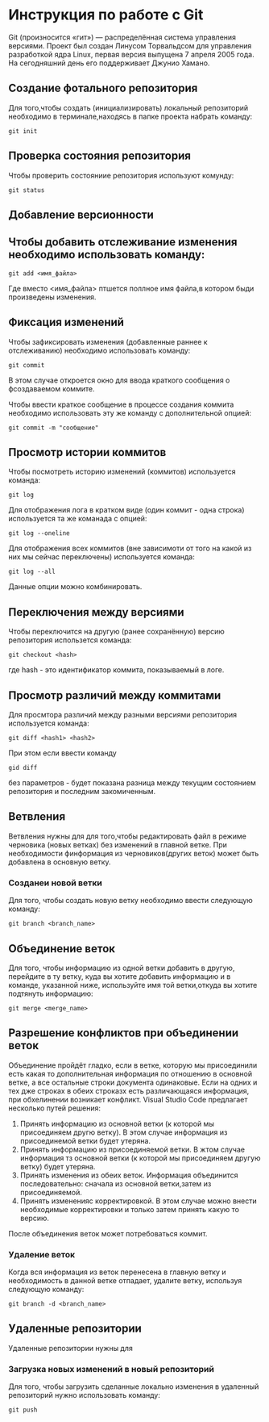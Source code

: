 # **Инструкция по работе с Git**

Git (произносится «гит») — распределённая система управления версиями. Проект был создан Линусом Торвальдсом для управления разработкой ядра Linux, первая версия выпущена 7 апреля 2005 года. На сегодняшний день его поддерживает Джунио Хамано.

## Создание фотального репозитория

Для того,чтобы создать (инициализировать) локальный репозиторий необходимо в терминале,находясь в папке проекта набрать команду:

    git init

## Проверка состояния репозитория

Чтобы проверить состояниие репозитория используют комунду:

    git status

## Добавление версионности

## Чтобы добавить отслеживание изменения необходимо использовать команду:

    git add <имя_файла>

Где вместо <имя_файла> птшется поллное имя файла,в котором быди произведены изменения.

## Фиксация изменений 

Чтобы зафиксировать изменения (добавленные раннее к отслеживанию) необходимо использовать команду:

    git commit 

В этом случае откроется окно для ввода краткого сообщения о фсоздаваемом коммите.

Чтобы ввести краткое сообщение в процессе создания коммита необходимо использовать эту же команду с дополнительной опцией:

    git commit -m "сообщение"

## Просмотр истории коммитов

Чтобы посмотреть историю изменений (коммитов) используется команда:

    git log

Для отображения лога в кратком виде (один коммит - одна строка) используется та же команада с опцией:

    git log --oneline

Для отображения всех коммитов (вне зависимоти от того на какой из них мы сейчас переключены) используется команда:

    git log --all

Данные опции можно комбинировать.

## Переключения между версиями

Чтобы переключится на другую (ранее сохранённую) версию репозитория использется команда:

    git checkout <hash>

где hash - это идентификатор коммита, показываемый в логе.

## Просмотр различий между коммитами

Для просмтора различий между разными версиями репозитория используется команда:

    git diff <hash1> <hash2>

При этом если ввести команду

    gid diff

без параметров - будет показана разница между текущим состоянием репозитория и последним закомиченным.

## Ветвления

Ветвления нужны для для того,чтобы  редактировать файл в режиме черновика (новых ветках) без изменений в главной ветке. При необходимости финформация из черновиков(других веток) может быть добавлена в основную ветку.

### Созданеи новой ветки

Для того, чтобы создать новую ветку необходимо ввести следующую команду:

    git branch <branch_name>

## Объединение веток
Для того, чтобы информацию из одной ветки добавить в другую, перейдите в ту ветку, куда вы хотите добавить информацию и в команде, указанной ниже, используйте имя той ветки,откуда вы хотите подтянуть информацию:

    git merge <merge_name>

## Разрешение конфликтов при объединении веток

Объединение пройдёт гладко, если в ветке, которую мы присоединили есть какая то дополнительная информация по отношению в основной ветке, а все остальные  строки документа одинаковые.
Если на одних и тех дже строках в обеих строказх есть различающаяся информация, при обхелинении возникает конфликт. Visual Studio Code предлагает несколько путей решения:

1. Принять информацию из основной ветки (к которой мы присоединяем другю ветку). В этом случае информация из присоединемой ветки будет утеряна.
2. Принять информацию из присоединяемой ветки. В жтом случае информация тз основной ветки (к которой мы присоединяем другую ветку) будет утеряна.
3. Принять изменения из обеих веток. Информация объединится последовательно: сначала из основной ветки,затем из присоединяемой.
4. Принять измененияс корректировкой. В этом случае можно внести необходимые корректировки и только затем принять какую то версию.

После объединения веток может потребоваться коммит.
### Удаление веток

Когда вся информация из веток перенесена в главную ветку и необходимость в данной ветке отпадает, удалите ветку, используя следующую команду:

    git branch -d <branch_name>

## Удаленные репозитории

Удаленные репозитории нужны для

### Загрузка новых изменений в новый репозиторий

Для того, чтобы загрузить сделанные локально изменения в удаленный репозиторий нужно использовать команду:

    git push

